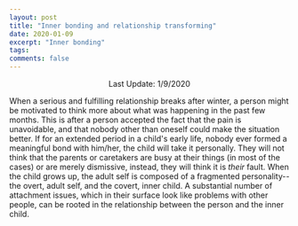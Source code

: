 ```yaml
---
layout: post
title: "Inner bonding and relationship transforming"
date: 2020-01-09
excerpt: "Inner bonding"
tags:
comments: false
---
```


<p align=center> Last Update: 1/9/2020 </p>

When a serious and fulfilling relationship breaks after winter, a person might be motivated to think more about what was happening in the past few months.
This is after a person accepted the fact that the pain is unavoidable, and that nobody other than oneself could make the situation better.
If for an extended period in a child's early life, nobody ever formed a meaningful bond with him/her, the child will take it personally.
They will not think that the parents or caretakers are busy at their things (in most of the cases) or are merely dismissive, instead, they will think it is *their* fault.
When the child grows up, the adult self is composed of a fragmented personality--the overt, adult self, and the covert, inner child.
A substantial number of attachment issues, which in their surface look like problems with other people, can be rooted in the relationship between the person and the inner child.
